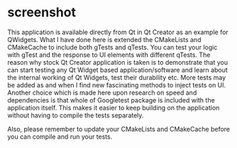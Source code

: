 # screenshot
This application is available directly from Qt in Qt Creator as an example for QWidgets.
What I have done here is extended the CMakeLists and CMakeCache to include both gTests and qTests.
You can test your logic with gTest and the response to UI elements with different qTests.
The reason why stock Qt Creator application is taken is to demonstrate that you can start testing any Qt Widget based
application/software and learn about the internal working of Qt Widgets, test their durability etc.
More tests may be added as and when I find new fascinating methods to inject tests on UI. 
Another choice which is made here upon research on speed and dependencies is that whole of Googletest package is included
with the application itself. This makes it easier to keep building on the application without having to compile the tests separately.

Also, please remember to update your CMakeLists and CMakeCache before you can compile and run your tests.